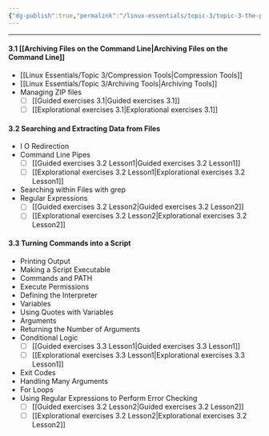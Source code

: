 ```yaml
---
{"dg-publish":true,"permalink":"/linux-essentials/topic-3/topic-3-the-power-of-the-command-line/","pinned":"true","noteIcon":"1"}
---
```


---

#### 3.1 [[Archiving Files on the Command Line\|Archiving Files on the Command Line]]
- [[Linux Essentials/Topic 3/Compression Tools\|Compression Tools]]
- [[Linux Essentials/Topic 3/Archiving Tools\|Archiving Tools]]
- Managing ZIP files
	- [ ] [[Guided exercises 3.1\|Guided exercises 3.1]]
	- [ ] [[Explorational exercises 3.1\|Explorational exercises 3.1]]
#### 3.2 Searching and Extracting Data from Files
-  I O Redirection
-  Command Line Pipes
	- [ ] [[Guided exercises 3.2 Lesson1\|Guided exercises 3.2 Lesson1]]
	- [ ] [[Explorational exercises 3.2 Lesson1\|Explorational exercises 3.2 Lesson1]]
- Searching within Files with grep
- Regular Expressions
	- [ ] [[Guided exercises 3.2 Lesson2\|Guided exercises 3.2 Lesson2]]
	- [ ] [[Explorational exercises 3.2 Lesson2\|Explorational exercises 3.2 Lesson2]]

#### 3.3 Turning Commands into a Script
-  Printing Output
-  Making a Script Executable
- Commands and PATH
- Execute Permissions
- Defining the Interpreter
- Variables
- Using Quotes with Variables
- Arguments
- Returning the Number of Arguments
- Conditional Logic
	- [ ] [[Guided exercises 3.3 Lesson1\|Guided exercises 3.3 Lesson1]]
	- [ ] [[Explorational exercises 3.3 Lesson1\|Explorational exercises 3.3 Lesson1]]
- Exit Codes
- Handling Many Arguments
- For Loops
- Using Regular Expressions to Perform Error Checking
	- [ ] [[Guided exercises 3.2 Lesson2\|Guided exercises 3.2 Lesson2]]
	- [ ] [[Explorational exercises 3.2 Lesson2\|Explorational exercises 3.2 Lesson2]]